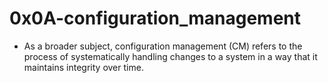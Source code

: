 #  0x0A-configuration_management
- As a broader subject, configuration management (CM) refers to the process of systematically handling changes to a system in a way that it maintains integrity over time.
